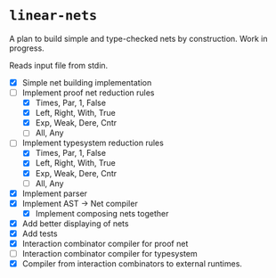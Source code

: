 # `linear-nets`

A plan to build simple and type-checked nets by construction. Work in progress.

Reads input file from stdin.

- [X] Simple net building implementation
- [ ] Implement proof net reduction rules
  - [X] Times, Par, 1, False
  - [X] Left, Right, With, True
  - [X] Exp, Weak, Dere, Cntr
  - [ ] All, Any
- [ ] Implement typesystem reduction rules
  - [X] Times, Par, 1, False
  - [X] Left, Right, With, True
  - [X] Exp, Weak, Dere, Cntr
  - [ ] All, Any
- [X] Implement parser
- [X] Implement AST -> Net compiler
  - [X] Implement composing nets together
- [X] Add better displaying of nets
- [X] Add tests
- [X] Interaction combinator compiler for proof net
- [ ] Interaction combinator compiler for typesystem
- [X] Compiler from interaction combinators to external runtimes.
